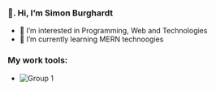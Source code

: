 
###   👋.   Hi, I’m Simon Burghardt
- 👀 I’m interested in Programming, Web and Technologies
- 🌱 I’m currently learning MERN technoogies

###   My work tools:
-  ![Group 1](https://user-images.githubusercontent.com/76205135/117673028-b0945580-b1aa-11eb-9bde-e7e0eaf22937.png)


<!---
Semburg/Semburg is a ✨ special ✨ repository because its `README.md` (this file) appears on your GitHub profile.
You can click the Preview link to take a look at your changes.
--->

